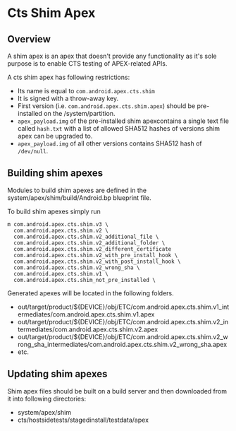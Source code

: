 # Cts Shim Apex

## Overview

A shim apex is an apex that doesn't provide any functionality as it's sole
purpose is to enable CTS testing of APEX-related APIs.

A cts shim apex has following restrictions:

*   Its name is equal to `com.android.apex.cts.shim`
*   It is signed with a throw-away key.
*   First version (i.e. `com.android.apex.cts.shim.apex`) should be
    pre-installed on the /system/partition.
*   `apex_payload.img` of the pre-installed shim apexcontains a single text
    file called `hash.txt` with a list of allowed SHA512 hashes of versions shim
    apex can be upgraded to.
*   `apex_payload.img` of all other versions contains SHA512 hash of
    `/dev/null`.


## Building shim apexes

Modules to build shim apexes are defined in the
system/apex/shim/build/Android.bp blueprint file.

To build shim apexes simply run

```
m com.android.apex.cts.shim.v3 \
  com.android.apex.cts.shim.v2 \
  com.android.apex.cts.shim.v2_additional_file \
  com.android.apex.cts.shim.v2_additional_folder \
  com.android.apex.cts.shim.v2_different_certificate
  com.android.apex.cts.shim.v2_with_pre_install_hook \
  com.android.apex.cts.shim.v2_with_post_install_hook \
  com.android.apex.cts.shim.v2_wrong_sha \
  com.android.apex.cts.shim.v1 \
  com.android.apex.cts.shim_not_pre_installed \
```

Generated apexes will be located in the following folders.

*   out/target/product/${DEVICE}/obj/ETC/com.android.apex.cts.shim.v1_intermediates/com.android.apex.cts.shim.v1.apex
*   out/target/product/${DEVICE}/obj/ETC/com.android.apex.cts.shim.v2_intermediates/com.android.apex.cts.shim.v2.apex
*   out/target/product/${DEVICE}/obj/ETC/com.android.apex.cts.shim.v2_wrong_sha_intermediates/com.android.apex.cts.shim.v2_wrong_sha.apex
*   etc.

## Updating shim apexes

Shim apex files should be built on a build server and then downloaded from it
into following directories:

*   system/apex/shim
*   cts/hostsidetests/stagedinstall/testdata/apex
